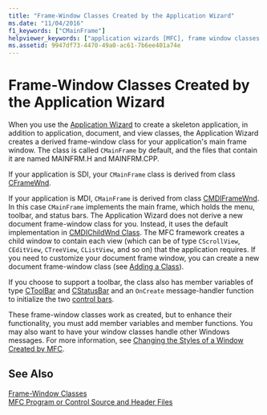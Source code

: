 ```yaml
---
title: "Frame-Window Classes Created by the Application Wizard"
ms.date: "11/04/2016"
f1_keywords: ["CMainFrame"]
helpviewer_keywords: ["application wizards [MFC], frame window classes created by", "window classes [MFC]", "classes [MFC], frame-window", "CMDIFrameWnd class [MFC], frame windows", "window classes [MFC], frame", "CFrameWnd class [MFC], frame windows", "CMDIChildWnd class [MFC], frame windows", "frame window classes [MFC], created by application wizards", "CMainFrame class [MFC]"]
ms.assetid: 9947df73-4470-49a0-ac61-7b6ee401a74e
---
```

# Frame-Window Classes Created by the Application Wizard

When you use the [Application Wizard](../build/creating-desktop-projects-by-using-application-wizards.md) to create a skeleton application, in addition to application, document, and view classes, the Application Wizard creates a derived frame-window class for your application's main frame window. The class is called `CMainFrame` by default, and the files that contain it are named MAINFRM.H and MAINFRM.CPP.

If your application is SDI, your `CMainFrame` class is derived from class [CFrameWnd](../mfc/reference/cframewnd-class.md).

If your application is MDI, `CMainFrame` is derived from class [CMDIFrameWnd](../mfc/reference/cmdiframewnd-class.md). In this case `CMainFrame` implements the main frame, which holds the menu, toolbar, and status bars. The Application Wizard does not derive a new document frame-window class for you. Instead, it uses the default implementation in [CMDIChildWnd Class](../mfc/reference/cmdichildwnd-class.md). The MFC framework creates a child window to contain each view (which can be of type `CScrollView`, `CEditView`, `CTreeView`, `CListView`, and so on) that the application requires. If you need to customize your document frame window, you can create a new document frame-window class (see [Adding a Class](../ide/adding-a-class-visual-cpp.md)).

If you choose to support a toolbar, the class also has member variables of type [CToolBar](../mfc/reference/ctoolbar-class.md) and [CStatusBar](../mfc/reference/cstatusbar-class.md) and an `OnCreate` message-handler function to initialize the two [control bars](../mfc/control-bars.md).

These frame-window classes work as created, but to enhance their functionality, you must add member variables and member functions. You may also want to have your window classes handle other Windows messages. For more information, see [Changing the Styles of a Window Created by MFC](../mfc/changing-the-styles-of-a-window-created-by-mfc.md).

## See Also

[Frame-Window Classes](../mfc/frame-window-classes.md)<br/>
[MFC Program or Control Source and Header Files](../ide/mfc-program-or-control-source-and-header-files.md)

